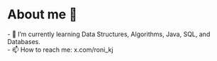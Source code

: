 # About me 👋

<!--
**ronijames008/ronijames008** is a ✨ _special_ ✨ repository because its `README.md` (this file) appears on your GitHub profile.

Here are some ideas to get you started:

- 🔭 I’m currently working on ...
--!>
- 🌱 I’m currently learning Data Structures, Algorithms, Java, SQL, and Databases.<br/>
<!--
- 👯 I’m looking to collaborate on ...
- 🤔 I’m looking for help with ...
- 💬 Ask me about ...
--!>
- 📫 How to reach me: x.com/roni_kj
<!--
- 😄 Pronouns: ...
- ⚡ Fun fact: ...
--!>

